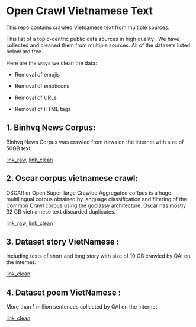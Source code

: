 # Open Crawl Vietnamese Text
This repo contains crawled Vietnamese text from multiple sources.

This list of a topic-centric public data sources in high quality . We have collected and cleaned them from multiple sources. All of the datasets listed below are free.

Here are the ways we clean the data:

 - Removal of emojis

 - Removal of emoticons

 - Removal of URLs

 - Removal of HTML tags


## 1. Binhvq News Corpus: 
Binhvq News Corpus was crawled from news on the internet with size of 50GB text. 

[link_raw](http://103.140.38.25/corpus/corpus-cate-csv-2019-24-03.7z), [link_clean](https://storage.googleapis.com/qaicoe-public/Vietnamese-DataCollection/Binhvq.zip)

## 2. Oscar corpus vietnamese crawl:
OSCAR or Open Super-large Crawled Aggregated coRpus is a huge multilingual corpus obtained by language classification and filtering of the Common Crawl corpus using the goclassy architecture. Oscar has mostly 32 GB vietnamese text discarded duplicates. 

[link_raw](https://storage.googleapis.com/qaicoe-public/Vietnamese-DataCollection/raw_OSCAR.zip), [link_clean](https://storage.googleapis.com/qaicoe-public/Vietnamese-DataCollection/preprocessed_OSCAR.zip)

## 3. Dataset story VietNamese :
Including texts of short and long story with size of 10 GB crawled by QAI on the internet.

[link_clean](https://storage.googleapis.com/qaicoe-public/Vietnamese-DataCollection/Story.zip)

## 4. Dataset poem VietNamese :

More than 1 million sentences collected by QAI on the internet.

[link_clean](https://storage.googleapis.com/qaicoe-public/Vietnamese-DataCollection/PoemCollection.zip)
